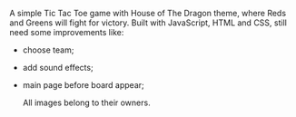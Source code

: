 A simple Tic Tac Toe game with House of The Dragon theme, where Reds and Greens will fight for victory.
Built with JavaScript, HTML and CSS, still need some improvements like:
- choose team;
- add sound effects;
- main page before board appear;

  All images belong to their owners.
